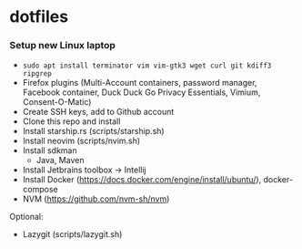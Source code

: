 # dotfiles

### Setup new Linux laptop

  * `sudo apt install terminator vim vim-gtk3 wget curl git kdiff3 ripgrep`
  * Firefox plugins (Multi-Account containers, password manager, Facebook container, Duck Duck Go Privacy Essentials, Vimium, Consent-O-Matic)
  * Create SSH keys, add to Github account
  * Clone this repo and install
  * Install starship.rs (scripts/starship.sh)
  * Install neovim (scripts/nvim.sh)
  * Install sdkman
    * Java, Maven
  * Install Jetbrains toolbox -> Intellij
  * Install Docker (https://docs.docker.com/engine/install/ubuntu/), docker-compose
  * NVM (https://github.com/nvm-sh/nvm)

Optional:

  * Lazygit (scripts/lazygit.sh)


